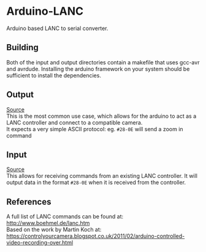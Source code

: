 # Arduino-LANC
Arduino based LANC to serial converter.

## Building
Both of the input and output directories contain a makefile that uses gcc-avr and avrdude. Installing the arduino framework on your system should be sufficient to install the dependencies.


## Output
[Source](output/)   
This is the most common use case, which allows for the arduino to act as a LANC controller and connect to a compatible camera.   
It expects a very simple ASCII protocol:
eg. ```#28-0E``` will send a zoom in command

## Input
[Source](input/)   
This allows for receiving commands from an existing LANC controller.
It will output data in the format ```#28-0E``` when it is received from the controller.

## References
A full list of LANC commands can be found at: http://www.boehmel.de/lanc.htm  
Based on the work by Martin Koch at: https://controlyourcamera.blogspot.co.uk/2011/02/arduino-controlled-video-recording-over.html

